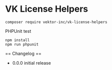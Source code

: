 # VK License Helpers

```
composer require vektor-inc/vk-license-helpers
```

PHPUnit test
```
npm install
npm run phpunit
```

== Changelog ==

* 0.0.0
  initial release
